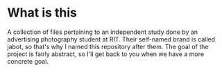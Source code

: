 # What is this
A collection of files pertaining to an independent study done by an
advertising photography student at RIT. Their self-named brand is called jabot,
so that's why I named this repository after them. The goal of the project is
fairly abstract, so I'll get back to you when we have a more concrete goal.

